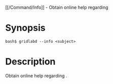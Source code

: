 [[/Command/Info]] -  Obtain online help regarding <subject>

# Synopsis
~~~
bash$ gridlabd --info <subject>                                        
~~~

# Description

 Obtain online help regarding <subject>.

